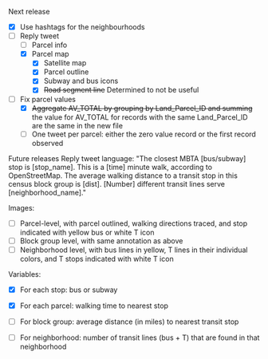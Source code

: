 Next release
* [x] Use hashtags for the neighbourhoods 
* [ ] Reply tweet
  * [ ] Parcel info
  * [x] Parcel map
    * [x] Satellite map
    * [x] Parcel outline
    * [x] Subway and bus icons
    * [x] <s>Road segment line</s> Determined to not be useful
* [ ] Fix parcel values
  * [x] <s>Aggregate AV_TOTAL by grouping by Land_Parcel_ID and summing</s> the value for AV_TOTAL for records with the same Land_Parcel_ID are the same in the new file
  * [ ] One tweet per parcel: either the zero value record or the first record observed

Future releases
Reply tweet language:
"The closest MBTA [bus/subway] stop is [stop_name]. This is a [time] minute walk, according to OpenStreetMap. The average walking distance to a transit stop in this census block group is [dist]. [Number] different transit lines serve [neighborhood_name]."

Images:
* [ ] Parcel-level, with parcel outlined, walking directions traced, and stop indicated with yellow bus or white T icon
* [ ] Block group level, with same annotation as above
* [ ] Neighborhood level, with bus lines in yellow, T lines in their individual colors, and T stops indicated with white T icon

Variables:
* [x] For each stop: bus or subway
* [x] For each parcel: walking time to nearest stop
* [ ] For block group: average distance (in miles) to nearest transit stop
* [ ] For neighborhood: number of transit lines (bus + T) that are found in that neighborhood

